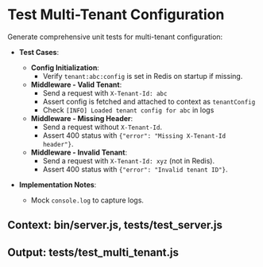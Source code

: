 # Test Multi-Tenant Configuration

Generate comprehensive unit tests for multi-tenant configuration:

- **Test Cases**:
  - **Config Initialization**:
     - Verify `tenant:abc:config` is set in Redis on startup if missing.
  - **Middleware - Valid Tenant**:
     - Send a request with `X-Tenant-Id: abc`
     - Assert config is fetched and attached to context as `tenantConfig`
     - Check `[INFO] Loaded tenant config for abc` in logs
  - **Middleware - Missing Header**:
     - Send a request without `X-Tenant-Id`.
     - Assert 400 status with `{"error": "Missing X-Tenant-Id header"}`.
  - **Middleware - Invalid Tenant**:
     - Send a request with `X-Tenant-Id: xyz` (not in Redis).
     - Assert 400 status with `{"error": "Invalid tenant ID"}`.

- **Implementation Notes**:
  - Mock `console.log` to capture logs.

## Context: bin/server.js, tests/test_server.js
## Output: tests/test_multi_tenant.js
